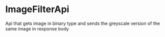 # ImageFilterApi
Api that gets image in binary type and sends the greyscale version of the same image in response body 
